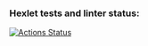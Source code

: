 ### Hexlet tests and linter status:
[![Actions Status](https://github.com/Shpilko/php-project-lvl2/workflows/hexlet-check/badge.svg)](https://github.com/Shpilko/php-project-lvl2/actions)